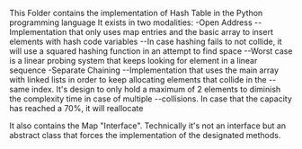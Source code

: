 This Folder contains the implementation of Hash Table in the Python programming language
It exists in two modalities:
-Open Address
--Implementation that only uses map entries and the basic array to insert elements with hash code variables
--In case hashing fails to not collide, it will use a squared hashing function in an attempt to find space
--Worst case is a linear probing system that keeps looking for element in a linear sequence
-Separate Chaining
--Implementation that uses the main array with linked lists in order to keep allocating elements that collide in the
--same index. It's design to only hold a maximum of 2 elements to diminish the complexity time in case of multiple
--collisions. In case that the capacity has reached a 70%, it will reallocate

It also contains the Map "Interface". Technically it's not an interface but an abstract class that forces the
implementation of the designated methods.